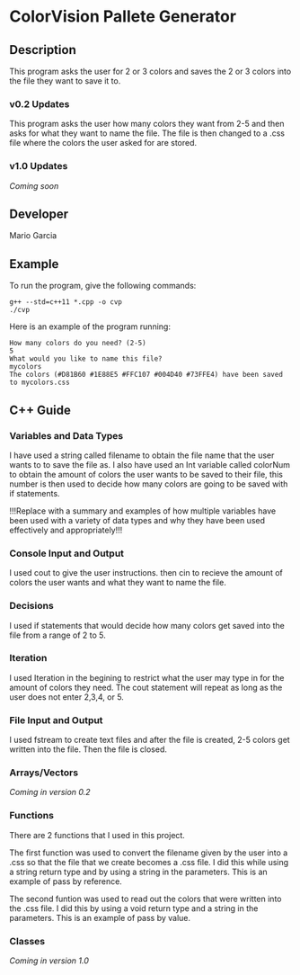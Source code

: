 # ColorVision Pallete Generator

## Description

This program asks the user for 2 or 3 colors and saves the 2 or 3 colors into the file they want to save it to. 
### v0.2 Updates

This program asks the user how many colors they want from 2-5 and then asks for what they want to name the file. The file is then changed to a .css file where the colors the user asked for are stored. 

### v1.0 Updates

*Coming soon*


## Developer

Mario Garcia

## Example

To run the program, give the following commands:

```
g++ --std=c++11 *.cpp -o cvp
./cvp
```

Here is an example of the program running:

```
How many colors do you need? (2-5)
5
What would you like to name this file?
mycolors
The colors (#D81B60 #1E88E5 #FFC107 #004D40 #73FFE4) have been saved to mycolors.css

```

## C++ Guide

### Variables and Data Types

I have used a string called filename to obtain the file name that the user wants to to save the file as. 
I also have used an Int variable called colorNum to obtain the amount of colors the user wants to be saved to their file, this number is then used to decide how many colors are going to be saved with if statements. 

!!!Replace with a summary and examples of how multiple variables have been used with a variety of data types and why they have been used effectively and appropriately!!!

### Console Input and Output

I used cout to give the user instructions. then cin to recieve the amount of colors the user wants and what they want to name the file. 

### Decisions

I used if statements that would decide how many colors get saved into the file from a range of 2 to 5. 

### Iteration

I used Iteration in the begining to restrict what the user may type in for the amount of colors they need. The cout statement will repeat as long as the user does not enter 2,3,4, or 5.


### File Input and Output

I used fstream to create text files and after the file is created, 2-5 colors get written into the file. Then the file is closed. 

### Arrays/Vectors

*Coming in version 0.2*

### Functions

There are 2 functions that I used in this project. 

The first function was used to convert the filename given by the user into a .css so that the file that we create becomes a .css file. I did this while using a string return type and by using a string in the parameters. This is an example of pass by reference.  

The second funtion was used to read out the colors that were written into the .css file. I did this by using a void return type and a string in the parameters. This is an example of pass by value. 

### Classes

*Coming in version 1.0*
